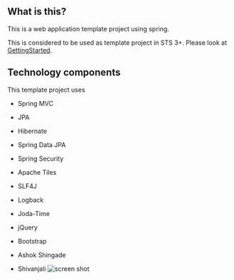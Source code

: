 ## What is this?

This is a web application template project using spring.

This is considered to be used as template project in STS 3+. Please look at [GettingStarted][1].

## Technology components
This template project uses

* Spring MVC
* JPA
* Hibernate
* Spring Data JPA
* Spring Security
* Apache Tiles
* SLF4J
* Logback
* Joda-Time
* jQuery
* Bootstrap
* Ashok Shingade
* Shivanjali
![screen shot][2]


  [1]: https://github.com/making/spring-webapp-template/wiki/GettingStarted
  [2]: https://raw.github.com/making/spring-webapp-template/master/wiki/images/screen08.png

